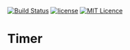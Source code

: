 [![Build Status](https://travis-ci.org/iskolbin/tstimer.svg?branch=master)](https://travis-ci.org/iskolbin/tstimer)
[![license](https://img.shields.io/badge/license-public%20domain-blue.svg)](http://unlicense.org/)
[![MIT Licence](https://badges.frapsoft.com/os/mit/mit.svg?v=103)](https://opensource.org/licenses/mit-license.php)

Timer
=====
